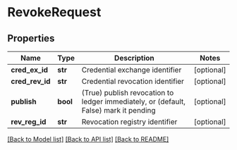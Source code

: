 # RevokeRequest

## Properties
Name | Type | Description | Notes
------------ | ------------- | ------------- | -------------
**cred_ex_id** | **str** | Credential exchange identifier | [optional] 
**cred_rev_id** | **str** | Credential revocation identifier | [optional] 
**publish** | **bool** | (True) publish revocation to ledger immediately, or (default, False) mark it pending | [optional] 
**rev_reg_id** | **str** | Revocation registry identifier | [optional] 

[[Back to Model list]](../README.md#documentation-for-models) [[Back to API list]](../README.md#documentation-for-api-endpoints) [[Back to README]](../README.md)


